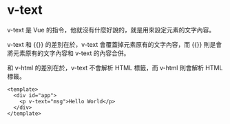 # v-text

v-text 是 Vue 的指令，他就沒有什麼好說的，就是用來設定元素的文字內容。

v-text 和 {{}} 的差別在於，v-text 會覆蓋掉元素原有的文字內容，而 {{}} 則是會將元素原有的文字內容和 v-text 的內容合併。

和 v-html 的差別在於，v-text 不會解析 HTML 標籤，而 v-html 則會解析 HTML 標籤。

```vue
<template>
  <div id="app">
    <p v-text="msg">Hello World</p>
  </div>
</template>
```
